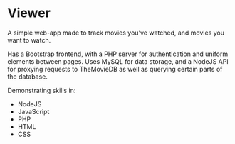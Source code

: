 # Viewer

A simple web-app made to track movies you've watched, and movies you want to watch. 

Has a Bootstrap frontend, with a PHP server for authentication and uniform elements between pages. Uses MySQL for data storage, and a NodeJS API for proxying requests to TheMovieDB as well as querying certain parts of the database.

Demonstrating skills in:
* NodeJS
* JavaScript
* PHP
* HTML
* CSS 
